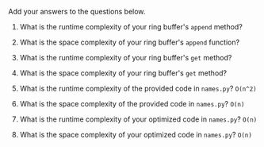 Add your answers to the questions below.

1. What is the runtime complexity of your ring buffer's `append` method?

2. What is the space complexity of your ring buffer's `append` function?

3. What is the runtime complexity of your ring buffer's `get` method?

4. What is the space complexity of your ring buffer's `get` method?


5. What is the runtime complexity of the provided code in `names.py`? `O(n^2)`

6. What is the space complexity of the provided code in `names.py`? `O(n)`

7. What is the runtime complexity of your optimized code in `names.py`? `O(n)`
   

8. What is the space complexity of your optimized code in `names.py`? `O(n)`